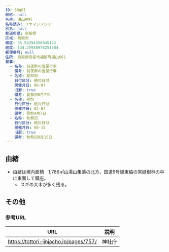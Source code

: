 ```yaml
---
ID: 58qBI
総称: null
名称: 湯山神社
名称読み: ユヤマジンジャ
別名: null
都道府県: 鳥取県
区域: 鳥取市
緯度: 35.54294356845142
経度: 134.25958978251484
郵便番号: null
住所: 鳥取県鳥取市福部町湯山661
祭事:
  - 名称: 前夜祭の当屋行事
    備考: 前夜祭の当屋行事
  - 名称: 夏祭旧
    日付区分: 絶対日付
    開催月日: 06-07
    旧暦: true
    備考: 夏祭旧6月7日
  - 名称: 例祭
    日付区分: 絶対日付
    開催月日: 04-07
    備考: 例祭4月7日
  - 名称: 秋祭旧
    日付区分: 絶対日付
    開催月日: 08-15
    旧暦: true
    備考: 秋祭旧8月15日
---
```


## 由緒

- 由緒は境内面積　1,786㎡山湯山集落の北方、国道9号線東脇の常緑樹林の中に東面して鎮座。
  - スギの大木が多く残る。

## その他

### 参考URL

| URL                                    | 説明   |
| -------------------------------------- | ------ |
| https://tottori-jinjacho.jp/pages/757/ | 神社庁 |
